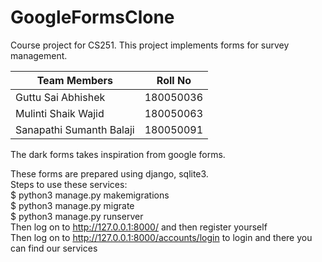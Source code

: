 # GoogleFormsClone
Course project for CS251.
This project implements forms for survey management.

| Team Members | Roll No|
|---|---|
| Guttu Sai Abhishek        | 180050036 |
| Mulinti Shaik Wajid       | 180050063 |
| Sanapathi Sumanth Balaji  | 180050091 |

The dark forms takes inspiration from google forms.

These forms are prepared using django, sqlite3.  
Steps to use these services:  
$ python3 manage.py makemigrations  
$ python3 manage.py migrate  
$ python3 manage.py runserver  
Then log on to http://127.0.0.1:8000/ and then register yourself   
Then log on to http://127.0.0.1:8000/accounts/login to login and there you can find our services  
